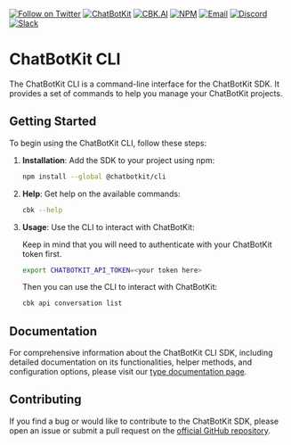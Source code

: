 [![Follow on Twitter](https://img.shields.io/twitter/follow/chatbotkit.svg?logo=twitter)](https://twitter.com/chatbotkit)
[![ChatBotKit](https://img.shields.io/badge/credits-ChatBotKit-blue.svg)](https://chatbotkit.com)
[![CBK.AI](https://img.shields.io/badge/credits-CBK.AI-blue.svg)](https://cbk.ai)
[![NPM](https://img.shields.io/npm/v/@chatbotkit/cli.svg)](https://www.npmjs.com/package/@chatbotkit/cli)
[![Email](https://img.shields.io/badge/Email-Support-blue?logo=mail.ru)](mailto:support@chatbotkit.com)
[![Discord](https://img.shields.io/badge/Discord-Support-blue?logo=discord)](https://go.cbk.ai/discord)
[![Slack](https://img.shields.io/badge/Slack-Support-blue?logo=slack)](https://go.cbk.ai/slack)

# ChatBotKit CLI

The ChatBotKit CLI is a command-line interface for the ChatBotKit SDK. It provides a set of commands to help you manage your ChatBotKit projects.

## Getting Started

To begin using the ChatBotKit CLI, follow these steps:

1. **Installation**: Add the SDK to your project using npm:

   ```bash
   npm install --global @chatbotkit/cli
   ```

2. **Help**: Get help on the available commands:

   ```bash
   cbk --help
   ```

3. **Usage**: Use the CLI to interact with ChatBotKit:

   Keep in mind that you will need to authenticate with your ChatBotKit token first.

   ```bash
   export CHATBOTKIT_API_TOKEN=<your token here>
   ```

   Then you can use the CLI to interact with ChatBotKit:

   ```bash
   cbk api conversation list
   ```

## Documentation

For comprehensive information about the ChatBotKit CLI SDK, including detailed documentation on its functionalities, helper methods, and configuration options, please visit our [type documentation page](https://chatbotkit.github.io/node-sdk/modules/_chatbotkit_cli.html).

## Contributing

If you find a bug or would like to contribute to the ChatBotKit SDK, please open an issue or submit a pull request on the [official GitHub repository](https://github.com/chatbotkit/node-sdk).
